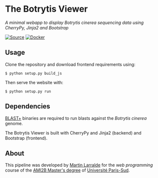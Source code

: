 # The Botrytis Viewer

*A minimal webapp to display Botrytis cinerea sequencing data using CherryPy, Jinja2 and Bootstrap*

[![Source](https://img.shields.io/badge/source-GitHub-303030.svg?maxAge=86400&style=flat-square&logo=github)](https://github.com/althonos/botrytis)
[![Docker](https://img.shields.io/badge/docker%20build-automatic-blue.svg?maxAge=86400&style=flat-square&logo=docker)](https://hub.docker.com/r/althonos/botrytis/)

## Usage

Clone the repository and download frontend requirements using:
```console
$ python setup.py build_js
```

Then serve the website with:
```console
$ python setup.py run
```

## Dependencies

[BLAST+](https://blast.ncbi.nlm.nih.gov/Blast.cgi?CMD=Web&PAGE_TYPE=BlastDocs&DOC_TYPE=Download)
binaries are required to run blasts against the *Botrytis cinerea* genome.

The Botrytis Viewer is built with CherryPy and Jinja2 (backend) and Bootstrap (frontend).


## About

This pipeline was developed by [Martin Larralde](https://github.com/althonos) for the
*web programming* course of the [AMI2B Master's degree](http://www.bibs.u-psud.fr/m2_ami2b.php)
of [Université Paris-Sud](https://www.u-psud.fr).
